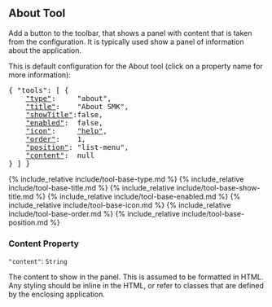 ## About Tool


Add a button to the toolbar, that shows a panel with content that is taken from the configuration.
It is typically used show a panel of information about the application.

This is default configuration for the About tool (click on a property name for more information):
<pre>
{ "tools": [ {
    <a href="#type-property"     >"type"</a>:     "about",
    <a href="#title-property"    >"title"</a>:    "About SMK",
    <a href="#showtitle-property">"showTitle"</a>:false,
    <a href="#enabled-property"  >"enabled"</a>:  false,
    <a href="#icon-property"     >"icon"</a>:     <a href="https://material.io/tools/icons/?icon=help" target="material">"help"</a>,
    <a href="#order-property"    >"order"</a>:    1,
    <a href="#position-property" >"position"</a>: "list-menu",
    <a href="#content-property"  >"content"</a>:  null
} ] }
</pre>

{% include_relative include/tool-base-type.md %}
{% include_relative include/tool-base-title.md %}
{% include_relative include/tool-base-show-title.md %}
{% include_relative include/tool-base-enabled.md %}
{% include_relative include/tool-base-icon.md %}
{% include_relative include/tool-base-order.md %}
{% include_relative include/tool-base-position.md %}

### Content Property
`"content"`: `String`

The content to show in the panel.
This is assumed to be formatted in HTML.
Any styling should be inline in the HTML, or refer to classes that are defined by the enclosing application.

